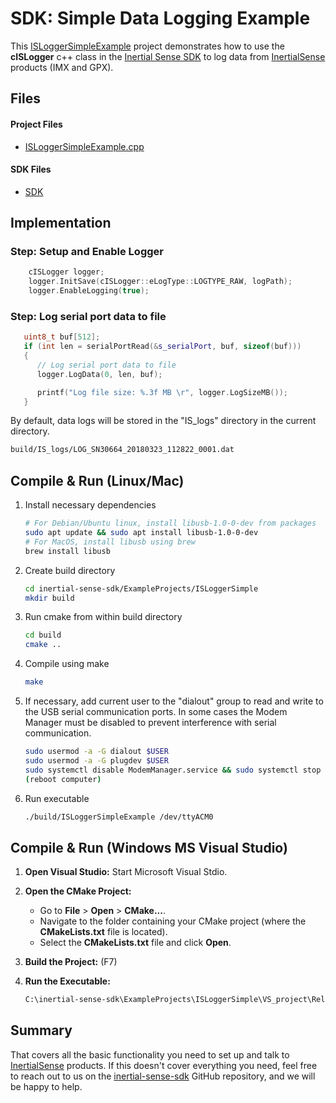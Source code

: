 # SDK: Simple Data Logging Example

This [ISLoggerSimpleExample](https://github.com/inertialsense/inertial-sense-sdk/tree/release/ExampleProjects/ISLoggerSimple) project demonstrates how to use the **cISLogger** c++ class in the [Inertial Sense SDK](https://github.com/inertialsense/inertial-sense-sdk) to log data from [InertialSense](https://inertialsense.com) products (IMX and GPX).

## Files

#### Project Files

* [ISLoggerSimpleExample.cpp](https://github.com/inertialsense/inertial-sense-sdk/tree/release/ExampleProjects/ISLoggerSimple/ISLoggerSimpleExample.cpp)

#### SDK Files

* [SDK](https://github.com/inertialsense/inertial-sense-sdk/tree/main/src)


## Implementation

### Step: Setup and Enable Logger

```C++
    cISLogger logger;
    logger.InitSave(cISLogger::eLogType::LOGTYPE_RAW, logPath);
    logger.EnableLogging(true);
```

### Step: Log serial port data to file

```C++
   uint8_t buf[512];
   if (int len = serialPortRead(&s_serialPort, buf, sizeof(buf)))
   {
      // Log serial port data to file
      logger.LogData(0, len, buf);

      printf("Log file size: %.3f MB \r", logger.LogSizeMB());
   }
```

By default, data logs will be stored in the "IS_logs" directory in the current directory.

``` bash
build/IS_logs/LOG_SN30664_20180323_112822_0001.dat
```

## Compile & Run (Linux/Mac)

1. Install necessary dependencies
   ``` bash
   # For Debian/Ubuntu linux, install libusb-1.0-0-dev from packages
   sudo apt update && sudo apt install libusb-1.0-0-dev
   # For MacOS, install libusb using brew
   brew install libusb
   ```
2. Create build directory
   ``` bash
   cd inertial-sense-sdk/ExampleProjects/ISLoggerSimple
   mkdir build
   ```
3. Run cmake from within build directory
   ``` bash
   cd build
   cmake ..
   ```
4. Compile using make
   ``` bash
   make
   ```
5. If necessary, add current user to the "dialout" group to read and write to the USB serial communication ports.  In some cases the Modem Manager must be disabled to prevent interference with serial communication. 
   ```bash
   sudo usermod -a -G dialout $USER
   sudo usermod -a -G plugdev $USER
   sudo systemctl disable ModemManager.service && sudo systemctl stop ModemManager.service
   (reboot computer)
   ```
6. Run executable
   ``` bash
   ./build/ISLoggerSimpleExample /dev/ttyACM0
   ```

## Compile & Run (Windows MS Visual Studio)

1. **Open Visual Studio:** Start Microsoft Visual Stdio.

2. **Open the CMake Project:** 

   - Go to **File** > **Open** > **CMake...**.
   - Navigate to the folder containing your CMake project (where the **CMakeLists.txt** file is located).
   - Select the **CMakeLists.txt** file and click **Open**.

3. **Build the Project:** (F7)

4. **Run the Executable:** 

   ``` bash
   C:\inertial-sense-sdk\ExampleProjects\ISLoggerSimple\VS_project\Release\ISLoggerSimpleExample.exe COM3
   ```

## Summary

That covers all the basic functionality you need to set up and talk to <a href="https://inertialsense.com">InertialSense</a> products.  If this doesn't cover everything you need, feel free to reach out to us on the <a href="https://github.com/inertialsense/inertial-sense-sdk">inertial-sense-sdk</a> GitHub repository, and we will be happy to help.
